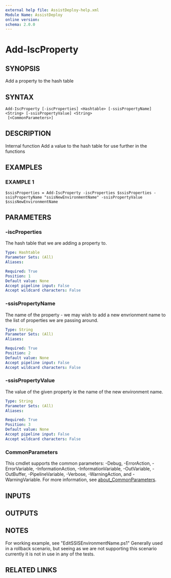 ```yaml
---
external help file: AssistDeploy-help.xml
Module Name: AssistDeploy
online version:
schema: 2.0.0
---
```


# Add-IscProperty

## SYNOPSIS
Add a property to the hash table

## SYNTAX

```
Add-IscProperty [-iscProperties] <Hashtable> [-ssisPropertyName] <String> [-ssisPropertyValue] <String>
 [<CommonParameters>]
```

## DESCRIPTION
Internal function
Add a value to the hash table for use further in the functions

## EXAMPLES

### EXAMPLE 1
```
$ssisProperties = Add-IscProperty -iscProperties $ssisProperties -ssisPropertyName "ssisNewEnvironmentName" -ssisPropertyValue $ssisNewEnvironmentName
```

## PARAMETERS

### -iscProperties
The hash table that we are adding a property to.

```yaml
Type: Hashtable
Parameter Sets: (All)
Aliases:

Required: True
Position: 1
Default value: None
Accept pipeline input: False
Accept wildcard characters: False
```

### -ssisPropertyName
The name of the property - we may wish to add a new envrionment name to the list of properties we are passing around.

```yaml
Type: String
Parameter Sets: (All)
Aliases:

Required: True
Position: 2
Default value: None
Accept pipeline input: False
Accept wildcard characters: False
```

### -ssisPropertyValue
The value of the given property ie the name of the new environment name.

```yaml
Type: String
Parameter Sets: (All)
Aliases:

Required: True
Position: 3
Default value: None
Accept pipeline input: False
Accept wildcard characters: False
```

### CommonParameters
This cmdlet supports the common parameters: -Debug, -ErrorAction, -ErrorVariable, -InformationAction, -InformationVariable, -OutVariable, -OutBuffer, -PipelineVariable, -Verbose, -WarningAction, and -WarningVariable. For more information, see [about_CommonParameters](http://go.microsoft.com/fwlink/?LinkID=113216).

## INPUTS

## OUTPUTS

## NOTES
For working example, see "EditSSISEnvironmentName.ps1"
Generally used in a rollback scenario, but seeing as we are not supporting this scenario currently it is not in use in any of the tests.

## RELATED LINKS
